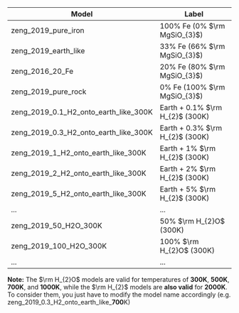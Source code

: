 
| Model  | Label |
|--------|-------------|
| zeng_2019_pure_iron  | 100% Fe (0% $\rm MgSiO_{3}$) |
| zeng_2019_earth_like | 33% Fe (66% $\rm MgSiO_{3}$)  |
| zeng_2016_20_Fe | 20% Fe (80% $\rm MgSiO_{3}$)  |
| zeng_2019_pure_rock | 0% Fe (100% $\rm MgSiO_{3}$)  |
| zeng_2019_0.1_H2_onto_earth_like_300K | Earth + 0.1% $\rm H_{2}$ (300K)  |
| zeng_2019_0.3_H2_onto_earth_like_300K | Earth + 0.3% $\rm H_{2}$ (300K)  |
| zeng_2019_1_H2_onto_earth_like_300K | Earth + 1% $\rm H_{2}$ (300K)  |
| zeng_2019_2_H2_onto_earth_like_300K | Earth + 2% $\rm H_{2}$ (300K)  |
| zeng_2019_5_H2_onto_earth_like_300K | Earth + 5% $\rm H_{2}$ (300K)  |
|...|...|
|zeng_2019_50_H2O_300K| 50% $\rm H_{2}O$ (300K) |
|zeng_2019_100_H2O_300K| 100% $\rm H_{2}O$ (300K) |
|...|...|

**Note:** The $\rm H_{2}O$ models are valid for temperatures of **300K**, **500K**, **700K**, and **1000K**, while the $\rm H_{2}$ models are **also valid** for **2000K**. To consider them, you just have to modify the model name accordingly (e.g. zeng_2019_0.3_H2_onto_earth_like_**700**K)
